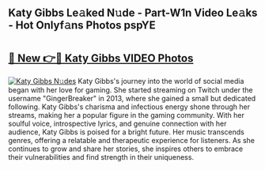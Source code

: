 ## Katy Gibbs Le𝚊ked N𝚞de - Part-W1n Video Le𝚊ks - Hot Onlyf𝚊ns Photos pspYE

# <h2><a href="http://ab79654.deff.icu/?id=Katy+Gibbs">🔗 New 👉🔴 Katy Gibbs VIDEO Photos</a></h2>

[![Katy Gibbs N𝚞des](https://i.imgur.com/rIISA9y.gif)](http://ab79654.deff.icu/?id=Katy+Gibbs)
Katy Gibbs's journey into the world of social media began with her love for gaming. She started streaming on Twitch under the username "GingerBreaker" in 2013, where she gained a small but dedicated following. Katy Gibbs's charisma and infectious energy shone through her streams, making her a popular figure in the gaming community. With her soulful voice, introspective lyrics, and genuine connection with her audience, Katy Gibbs is poised for a bright future. Her music transcends genres, offering a relatable and therapeutic experience for listeners. As she continues to grow and share her stories, she inspires others to embrace their vulnerabilities and find strength in their uniqueness.
